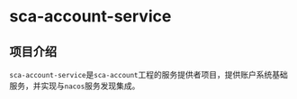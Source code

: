# sca-account-service

## 项目介绍
`sca-account-service`是`sca-account`工程的服务提供者项目，提供账户系统基础服务，并实现与`nacos`服务发现集成。





